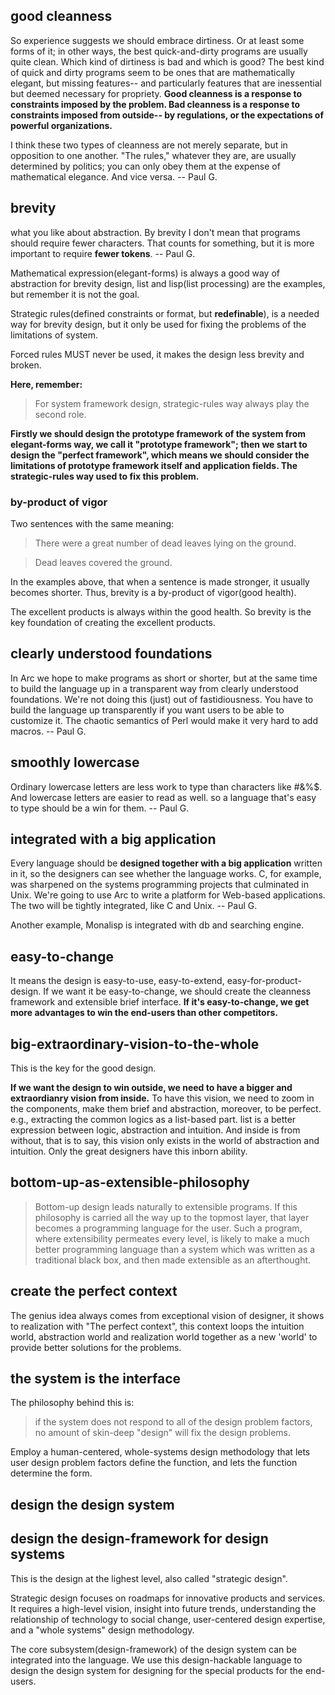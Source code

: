 
## good cleanness
So experience suggests we should embrace dirtiness. 
Or at least some forms of it; in other ways, the best quick-and-dirty programs are usually quite clean. 
Which kind of dirtiness is bad and which is good? The best kind of quick and dirty programs seem to be ones 
that are mathematically elegant, but missing features-- and particularly features that are inessential 
but deemed necessary for propriety. **Good cleanness is a response to constraints imposed by the problem. 
Bad cleanness is a response to constraints imposed from outside-- by regulations, or the expectations of 
powerful organizations.**

I think these two types of cleanness are not merely separate, but in opposition to one another. 
"The rules," whatever they are, are usually determined by politics; 
you can only obey them at the expense of mathematical elegance. And vice versa. -- Paul G.


## brevity 
what you like about abstraction.
By brevity I don't mean that programs should require fewer characters. 
That counts for something, but it is more important to require **fewer tokens**. -- Paul G.

Mathematical expression(elegant-forms) is always a good way of abstraction for brevity design, 
list and lisp(list processing) are the examples, but remember it is not the goal.

Strategic rules(defined constraints or format, but **redefinable**), is a needed way for brevity design, 
but it only be used for fixing the problems of the limitations of system.

Forced rules MUST never be used, it makes the design less brevity and broken.

**Here, remember:**
> For system framework design, strategic-rules way always play the second role.

**Firstly we should design the prototype framework of the system from elegant-forms way,
we call it "prototype framework"; then we start to design the "perfect framework",
which means we should consider the limitations of prototype framework itself and application fields.
The strategic-rules way used to fix this problem.**


### by-product of vigor
Two sentences with the same meaning:

> There were a great number of dead leaves lying on the ground.

> Dead leaves covered the ground.

In the examples above, that when a sentence is made stronger, it usually becomes shorter.
Thus, brevity is a by-product of vigor(good health).

The excellent products is always within the good health.
So brevity is the key foundation of creating the excellent products.


## clearly understood foundations
In Arc we hope to make programs as short or shorter, but at the same time to build 
the language up in a transparent way from clearly understood foundations. 
We're not doing this (just) out of fastidiousness. You have to build the language 
up transparently if you want users to be able to customize it. 
The chaotic semantics of Perl would make it very hard to add macros.  -- Paul G.


## smoothly lowercase
Ordinary lowercase letters are less work to type than characters like #&%$. 
And lowercase letters are easier to read as well. 
so a language that's easy to type should be a win for them.  -- Paul G.


## integrated with a big application
Every language should be **designed together with a big application** written in it, 
so the designers can see whether the language works. C, for example, 
was sharpened on the systems programming projects that culminated in Unix. 
We're going to use Arc to write a platform for Web-based applications. 
The two will be tightly integrated, like C and Unix.  -- Paul G.

Another example, Monalisp is integrated with db and searching engine.


## easy-to-change
It means the design is easy-to-use, easy-to-extend, easy-for-product-design.
If we want it be easy-to-change, we should create the cleanness framework and extensible brief interface.
**If it's easy-to-change, we get more advantages to win the end-users than other competitors.**


## big-extraordinary-vision-to-the-whole
This is the key for the good design.

**If we want the design to win outside, we need to have a bigger and extraordianry vision from inside.**
To have this vision, we need to zoom in the components, make them brief and abstraction, moreover, to be perfect.
e.g., extracting the common logics as a list-based part.
list is a better expression between logic, abstraction and intuition.
And inside is from without, that is to say, this vision only exists in the world of abstraction and intuition.
Only the great designers have this inborn ability.


## bottom-up-as-extensible-philosophy
> Bottom-up design leads naturally to extensible programs.
If this philosophy is carried all the way up to the topmost layer, that layer becomes 
a programming language for the user. Such a program, where extensibility permeates every level, 
is likely to make a much better programming language than a system which was written 
as a traditional black box, and then made extensible as an afterthought.


## create the perfect context

The genius idea always comes from exceptional vision of designer, it shows to realization 
with "The perfect context", this context loops the intuition world, abstraction world and 
realization world together as a new 'world' to provide better solutions for the problems.


## the system is the interface
The philosophy behind this is:

> if the system does not respond to all of the design problem factors, 
no amount of skin-deep "design" will fix the design problems.

Employ a human-centered, whole-systems design methodology that lets user design
problem factors define the function, and lets the function determine the form.


## design the design system
## design the design-framework for design systems
This is the design at the lighest level, also called "strategic design".

Strategic design focuses on roadmaps for innovative products and services.
It requires a high-level vision, insight into future trends, understanding the relationship of technology to social change, 
user-centered design expertise, and a "whole systems" design methodology.

The core subsystem(design-framework) of the design system can be integrated into the language.
We use this design-hackable language to design the design system for designing for the special products for the end-users.

